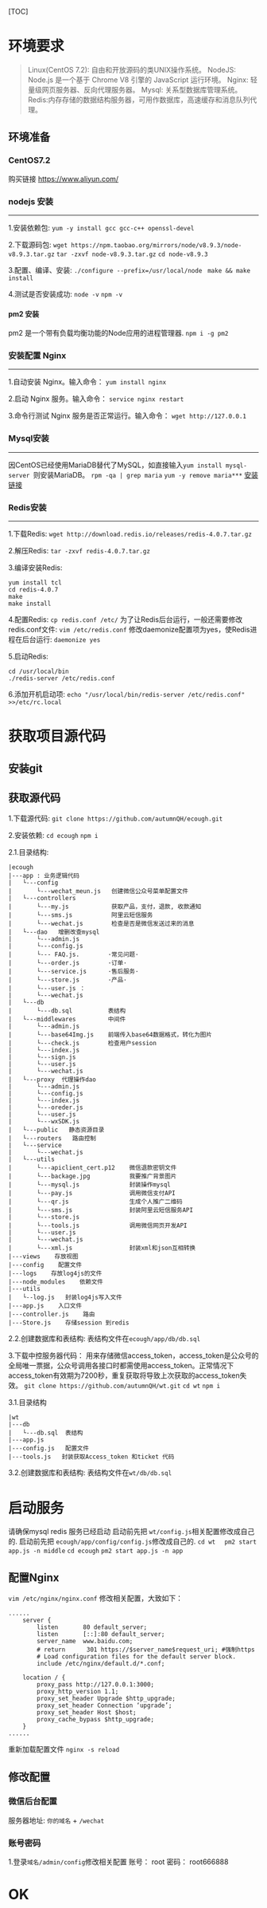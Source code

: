 [TOC]
# 环境要求

> Linux(CentOS 7.2): 自由和开放源码的类UNIX操作系统。
> NodeJS: Node.js 是一个基于 Chrome V8 引擎的 JavaScript 运行环境。
> Nginx: 轻量级网页服务器、反向代理服务器。
> Mysql: 关系型数据库管理系统。
> Redis:内存存储的数据结构服务器，可用作数据库，高速缓存和消息队列代理。

## 环境准备
### CentOS7.2
购买链接 https://www.aliyun.com/
### nodejs 安装
---
1.安装依赖包:
`` yum -y install gcc gcc-c++ openssl-devel ``

2.下载源码包:
`` wget https://npm.taobao.org/mirrors/node/v8.9.3/node-v8.9.3.tar.gz ``
`` tar -zxvf node-v8.9.3.tar.gz ``
`` cd node-v8.9.3 ``

3.配置、编译、安装: 
`` ./configure --prefix=/usr/local/node ``
``  make && make install ``

4.测试是否安装成功:
 `` node -v ``
 `` npm -v ``

#### pm2 安装
pm2 是一个带有负载均衡功能的Node应用的进程管理器.
`` npm i -g pm2 ``

### 安装配置 Nginx
--- 
1.自动安装 Nginx。输入命令：
`` yum install nginx ``

2.启动 Nginx 服务。输入命令：
`` service nginx restart ``

3.命令行测试 Nginx 服务是否正常运行。输入命令：
`` wget http://127.0.0.1 ``

### Mysql安装
---
因CentOS已经使用MariaDB替代了MySQL，如直接输入``yum install mysql-server ``则安装MariaDB。
`` rpm -qa | grep maria ``
`` yum -y remove maria*** ``
[安装链接](https://www.ytyzx.org/index.php/%E5%A6%82%E4%BD%95%E5%9C%A8CentOS7%E4%B8%AD%E5%AE%89%E8%A3%85MySQL)

### Redis安装
---
1.下载Redis:
`` wget http://download.redis.io/releases/redis-4.0.7.tar.gz ``

2.解压Redis:
`` tar -zxvf redis-4.0.7.tar.gz ``

3.编译安装Redis:
``` 
yum install tcl
cd redis-4.0.7 
make 
make install 
```

4.配置Redis:
`` cp redis.conf /etc/ ``
为了让Redis后台运行，一般还需要修改redis.conf文件:
`` vim /etc/redis.conf ``
修改daemonize配置项为yes，使Redis进程在后台运行:
`` daemonize yes ``

5.启动Redis:
```
cd /usr/local/bin
./redis-server /etc/redis.conf
```

6.添加开机启动项:
`` echo "/usr/local/bin/redis-server /etc/redis.conf" >>/etc/rc.local ``

# 获取项目源代码

## 安装git 

## 获取源代码
1.下载源代码:
`` git clone https://github.com/autumnQH/ecough.git ``

2.安装依赖:
`` cd ecough ``
`` npm i ``

2.1.目录结构:
```
|ecough
|---app : 业务逻辑代码
|   └---config
|       └---wechat_meun.js   创建微信公众号菜单配置文件
|   └---controllers
|       └---my.js            获取产品，支付，退款, 收款通知
|       └---sms.js           阿里云短信服务
|       └---wechat.js        检查是否是微信发送过来的消息
|   └---dao   增删改查mysql
|       └---admin.js 
|       └---config.js  
|       └--- FAQ.js.        ·常见问题·
|       └---order.js        ·订单·
|       └---service.js      ·售后服务·
|       └---store.js        ·产品·
|       └---user.js ： 
|       └---wechat.js 
|   └---db
|       └---db.sql          表结构
|   └---middlewares         中间件
|       └---admin.js
|       └---base64Img.js    前端传入base64数据格式，转化为图片
|       └---check.js        检查用户session
|       └---index.js 
|       └---sign.js
|       └---user.js
|       └---wechat.js
|   └---proxy  代理操作dao
|       └---admin.js
|       └---config.js
|       └---index.js
|       └---oreder.js
|       └---user.js
|       └---wxSDK.js
|   └---public   静态资源目录
|   └---routers   路由控制
|   └---service 
|       └---wechat.js
|   └---utils 
|       └---apiclient_cert.p12    微信退款密钥文件
|       └---backage.jpg           我要推广背景图片
|       └---mysql.js              封装操作mysql
|       └---pay.js                调用微信支付API
|       └---qr.js                 生成个人推广二维码
|       └---sms.js                封装阿里云短信服务API
|       └---store.js 
|       └---tools.js              调用微信网页开发API
|       └---user.js
|       └---wechat.js
|       └---xml.js                封装xml和json互相转换
|---views    存放视图
|---config    配置文件
|---logs    存放log4js的文件
|---node_modules    依赖文件
|---utils
|   └--log.js   封装log4js写入文件
|---app.js    入口文件
|---controller.js    路由
|---Store.js    存储session 到redis
```

2.2.创建数据库和表结构:
表结构文件在`` ecough/app/db/db.sql ``

3.下载中控服务器代码：
用来存储微信access_token，access_token是公众号的全局唯一票据，公众号调用各接口时都需使用access_token。正常情况下access_token有效期为7200秒，重复获取将导致上次获取的access_token失效。
`` git clone https://github.com/autumnQH/wt.git ``
`` cd wt ``
`` npm i ``

3.1.目录结构
```
|wt
|---db
|   └---db.sql  表结构
|---app.js 
|---config.js   配置文件
|---tools.js   封装获取Access_token 和ticket 代码
```

3.2.创建数据库和表结构:
表结构文件在`` wt/db/db.sql ``

# 启动服务
请确保mysql redis 服务已经启动
启动前先把 `` wt/config.js ``相关配置修改成自己的.
启动前先把 `` ecough/app/config/config.js ``修改成自己的.
`` cd wt  ``
`` pm2 start app.js -n middle``
`` cd ecough ``
`` pm2 start app.js -n app ``

## 配置Nginx
`` vim /etc/nginx/nginx.conf ``
修改相关配置，大致如下：
```
......
    server {
        listen       80 default_server;
        listen       [::]:80 default_server;
        server_name  www.baidu.com;
        # return      301 https://$server_name$request_uri; #强制https
        # Load configuration files for the default server block.
        include /etc/nginx/default.d/*.conf;

    location / {
        proxy_pass http://127.0.0.1:3000;
        proxy_http_version 1.1;
        proxy_set_header Upgrade $http_upgrade;
        proxy_set_header Connection ‘upgrade’;
        proxy_set_header Host $host;
        proxy_cache_bypass $http_upgrade;
    }
......    
```
重新加载配置文件
`` nginx -s reload ``
## 修改配置
### 微信后台配置
服务器地址: `你的域名` + `/wechat`
### 账号密码
1.登录``域名/admin/config``修改相关配置
账号： root
密码： root666888
# OK


